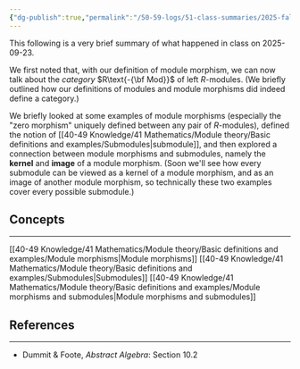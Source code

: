 ```yaml
---
{"dg-publish":true,"permalink":"/50-59-logs/51-class-summaries/2025-fall/math-561/2025-09/2025-09-23/","updated":"2025-09-25T15:31:31-07:00"}
---
```


This following is a very brief summary of what happened in class on 2025-09-23.

We first noted that, with our definition of module morphism, we can now talk about the *category* $R\text{-{\bf Mod}}$ of left $R$-modules. (We briefly outlined how our definitions of modules and module morphisms did indeed define a category.)

We briefly looked at some examples of module morphisms (especially the "zero morphism" uniquely defined between any pair of $R$-modules), defined the notion of [[40-49 Knowledge/41 Mathematics/Module theory/Basic definitions and examples/Submodules\|submodule]], and then explored a connection between module morphisms and submodules, namely the **kernel** and **image** of a module morphism. (Soon we'll see how every submodule can be viewed as a kernel of a module morphism, and as an image of another module morphism, so technically these two examples cover every possible submodule.)


## Concepts
---

[[40-49 Knowledge/41 Mathematics/Module theory/Basic definitions and examples/Module morphisms\|Module morphisms]]
[[40-49 Knowledge/41 Mathematics/Module theory/Basic definitions and examples/Submodules\|Submodules]]
[[40-49 Knowledge/41 Mathematics/Module theory/Basic definitions and examples/Module morphisms and submodules\|Module morphisms and submodules]]

## References
---

- Dummit & Foote, *Abstract Algebra*: Section 10.2